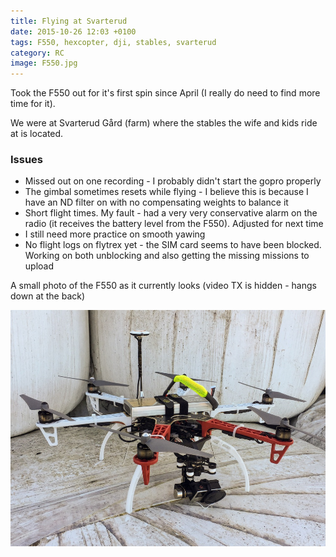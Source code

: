 ```yaml
---
title: Flying at Svarterud
date: 2015-10-26 12:03 +0100
tags: F550, hexcopter, dji, stables, svarterud
category: RC
image: F550.jpg
---
```


Took the F550 out for it's first spin since April (I really do need to find more time for it).

We were at Svarterud Gård (farm) where the stables the wife and kids ride at is located.

<embed-youtube id="pzVS2EGpKKU"></embed-youtube>

### Issues

- Missed out on one recording - I probably didn't start the gopro properly
- The gimbal sometimes resets while flying - I believe this is because I have an ND filter on with no compensating weights to balance it
- Short flight times. My fault - had a very very conservative alarm on the radio (it receives the battery level from the F550). Adjusted for next time
- I still need more practice on smooth yawing
- No flight logs on flytrex yet - the SIM card seems to have been blocked. Working on both unblocking and also getting the missing missions to upload

A small photo of the F550 as it currently looks (video TX is hidden - hangs down at the back)

![F550](F550.jpg 'F550')
